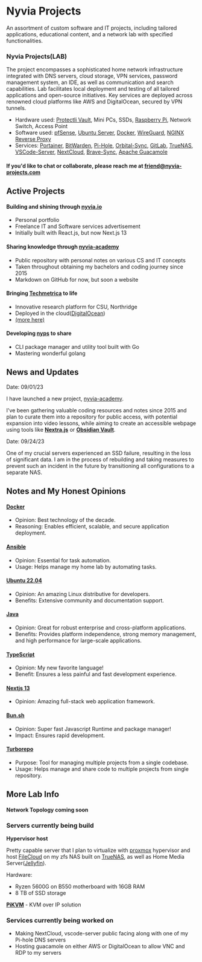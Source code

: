 # Nyvia Projects

An assortment of custom software and IT projects, including tailored applications, educational content, and a network lab with specified functionalities.

### Nyvia Projects(LAB)

The project encompasses a sophisticated home network infrastructure integrated with DNS servers, cloud storage, VPN services, password management system, an IDE, as well as communication and search capabilities. Lab facilitates local deployment and testing of all tailored applications and open-source initiatives. Key services are deployed across renowned cloud platforms like AWS and DigitalOcean, secured by VPN tunnels.

- Hardware used: [Protectli Vault](https://protectli.com/), Mini PCs, SSDs, [Raspberry Pi](https://www.raspberrypi.com/), Network Switch, Access Point
- Software used: [pfSense](https://www.pfsense.org/), [Ubuntu Server](https://ubuntu.com/download/server), [Docker](https://ubuntu.com/download/server), [WireGuard](https://www.wireguard.com/), [NGINX Reverse Proxy](https://docs.nginx.com/nginx/admin-guide/web-server/reverse-proxy/)
- Services: [Portainer](https://www.portainer.io/), [BitWarden](https://bitwarden.com/), [Pi-Hole](https://pi-hole.net/), [Orbital-Sync](https://github.com/mattwebbio/orbital-sync), [GitLab](https://about.gitlab.com/install/), [TrueNAS](https://www.truenas.com/), [VSCode-Server](https://github.com/coder/code-server), [NextCloud](https://nextcloud.com/install/), [Brave-Sync](https://github.com/brave/go-sync), [Apache Guacamole](https://guacamole.apache.org/)

#### If you'd like to chat or collaborate, please reach me at [friend@nyvia-projects.com](mailto:friend@nyvia-projects.com)

## Active Projects

#### **Building and shining through [nyvia.io](https://nyvia.io)**

- Personal portfolio
- Freelance IT and Software services advertisement
- Initially built with React.js, but now Next.js 13

#### **Sharing knowledge through [nyvia-academy](https://github.com/nyvia-projects/nyvia-academy)**

- Public repository with personal notes on various CS and IT concepts
- Taken throughout obtaining my bachelors and coding journey since 2015
- Markdown on GitHub for now, but soon a website

#### **Bringing [Techmetrica](https://techmetrica.org) to life**

- Innovative research platform for CSU, Northridge
- Deployed in the cloud([DigitalOcean](https://www.digitalocean.com/))
- [(more here)](https://github.com/techmetrica)

#### **Developing [nyps](https://github.com/nyvia-projects/nyps-v0) to share**

- CLI package manager and utility tool built with Go
- Mastering wonderful golang

## News and Updates

Date: 09/01/23

I have launched a new project, [nyvia-academy](https://github.com/nyvia-projects/nyvia-academy).

I've been gathering valuable coding resources and notes since 2015 and plan to curate them into a repository for public access, with potential expansion into video lessons, while aiming to create an accessible webpage using tools like **[Nextra.js](https://nextra.site/)** or **[Obsidian Vault](https://obsidian.md/)**.

Date: 09/24/23

One of my crucial servers experienced an SSD failure, resulting in the loss of significant data. I am in the process of rebuilding and taking measures to prevent such an incident in the future by transitioning all configurations to a separate NAS.

## Notes and My Honest Opinions

#### [Docker](https://www.docker.com/)

- Opinion: Best technology of the decade.
- Reasoning: Enables efficient, scalable, and secure application deployment.

#### [Ansible](https://www.ansible.com/)

- Opinion: Essential for task automation.
- Usage: Helps manage my home lab by automating tasks.

#### [Ubuntu 22.04](https://releases.ubuntu.com/jammy/)

- Opinion: An amazing Linux distributive for developers.
- Benefits: Extensive community and documentation support.

#### [Java](https://java.com)

- Opinion: Great for robust enterprise and cross-platform applications.
- Benefits: Provides platform independence, strong memory management, and high performance for large-scale applications.

#### [TypeScript](https://typescriptlang.org/)

- Opinion: My new favorite language!
- Benefit: Ensures a less painful and fast development experience.

#### [Nextjs 13](https://nextjs.org/)

- Opinion: Amazing full-stack web application framework.

#### [Bun.sh](https://bun.sh)

- Opinion: Super fast Javascript Runtime and package manager!
- Impact: Ensures rapid development.

#### [Turborepo](https://turbo.build/)

- Purpose: Tool for managing multiple projects from a single codebase.
- Usage: Helps manage and share code to multiple projects from single repository.

## More Lab Info

#### Network Topology coming soon

### Servers currently being build

**Hypervisor host**

Pretty capable server that I plan to virtualize with [proxmox](https://www.proxmox.com/en/) hypervisor and
host [FileCloud](https://www.filecloud.com/) on my zfs NAS built on [TrueNAS](https://www.truenas.com/), as well as Home Media Server([Jellyfin](https://github.com/jellyfin/jellyfin)).

Hardware:

- Ryzen 5600G on B550 motherboard with 16GB RAM
- 8 TB of SSD storage

**[PiKVM](https://pikvm.org/)** - KVM over IP solution

### Services currently being worked on

- Making NextCloud, vscode-server public facing along with one of my Pi-hole DNS servers
- Hosting guacamole on either AWS or DigitalOcean to allow VNC and RDP to my servers
